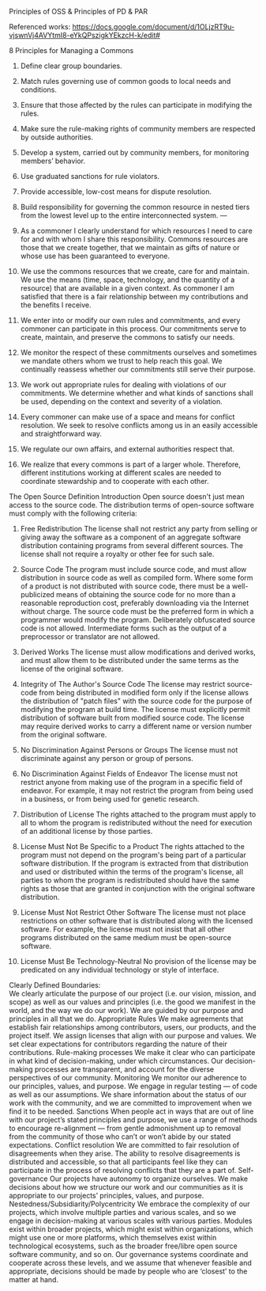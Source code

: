Principles of OSS & Principles of PD & PAR


Referenced works: https://docs.google.com/document/d/1OLjzRT9u-vjswnVj4AVYtmI8-eYkQPszigkYEkzcH-k/edit#




8 Principles for Managing a Commons


1. Define clear group boundaries.


2. Match rules governing use of common goods to local needs and conditions.


3. Ensure that those affected by the rules can participate in modifying the rules.


4. Make sure the rule-making rights of community members are respected by outside authorities.


5. Develop a system, carried out by community members, for monitoring members’ behavior.


6. Use graduated sanctions for rule violators.


7. Provide accessible, low-cost means for dispute resolution.


8. Build responsibility for governing the common resource in nested tiers from the lowest level up to the entire interconnected system.
—

1.  As a commoner I clearly understand for which resources I need to care for and with whom I share this responsibility. Commons resources are those that we create together, that we maintain as gifts of nature or whose use has been guaranteed to everyone.

2. We use the commons resources that we create, care for and maintain. We use the means (time, space, technology, and the quantity of a resource) that are available in a given context. As commoner I am satisfied that there is a fair relationship between my contributions and the benefits I receive.

3. We enter into or modify our own rules and commitments, and every commoner can participate in this process. Our commitments serve to create, maintain, and preserve the commons to satisfy our needs.

4. We monitor the respect of these commitments ourselves and sometimes we mandate others whom we trust to help reach this goal. We continually reassess whether our commitments still serve their purpose.

5. We work out appropriate rules for dealing with violations of our commitments. We determine whether and what kinds of sanctions shall be used, depending on the context and severity of a violation.

6. Every commoner can make use of a space and means for conflict resolution. We seek to resolve conflicts among us in an easily accessible and straightforward way.

7. We regulate our own affairs, and external authorities respect that.

8. We realize that every commons is part of a larger whole. Therefore, different institutions working at different scales are needed to coordinate stewardship and to cooperate with each other.

The Open Source Definition
Introduction
Open source doesn't just mean access to the source code. The distribution terms of open-source software must comply with the following criteria:

1. Free Redistribution
The license shall not restrict any party from selling or giving away the software as a component of an aggregate software distribution containing programs from several different sources. The license shall not require a royalty or other fee for such sale.

2. Source Code
The program must include source code, and must allow distribution in source code as well as compiled form. Where some form of a product is not distributed with source code, there must be a well-publicized means of obtaining the source code for no more than a reasonable reproduction cost, preferably downloading via the Internet without charge. The source code must be the preferred form in which a programmer would modify the program. Deliberately obfuscated source code is not allowed. Intermediate forms such as the output of a preprocessor or translator are not allowed.

3. Derived Works
The license must allow modifications and derived works, and must allow them to be distributed under the same terms as the license of the original software.

4. Integrity of The Author's Source Code
The license may restrict source-code from being distributed in modified form only if the license allows the distribution of "patch files" with the source code for the purpose of modifying the program at build time. The license must explicitly permit distribution of software built from modified source code. The license may require derived works to carry a different name or version number from the original software.

5. No Discrimination Against Persons or Groups
The license must not discriminate against any person or group of persons.

6. No Discrimination Against Fields of Endeavor
The license must not restrict anyone from making use of the program in a specific field of endeavor. For example, it may not restrict the program from being used in a business, or from being used for genetic research.

7. Distribution of License
The rights attached to the program must apply to all to whom the program is redistributed without the need for execution of an additional license by those parties.

8. License Must Not Be Specific to a Product
The rights attached to the program must not depend on the program's being part of a particular software distribution. If the program is extracted from that distribution and used or distributed within the terms of the program's license, all parties to whom the program is redistributed should have the same rights as those that are granted in conjunction with the original software distribution.

9. License Must Not Restrict Other Software
The license must not place restrictions on other software that is distributed along with the licensed software. For example, the license must not insist that all other programs distributed on the same medium must be open-source software.

10. License Must Be Technology-Neutral
No provision of the license may be predicated on any individual technology or style of interface.



Clearly Defined Boundaries: 	
We clearly articulate the purpose of our project (i.e. our vision, mission, and scope) as well as our values and principles (i.e. the good we manifest in the world, and the way we do our work). We are guided by our purpose and principles in all that we do.
Appropriate Rules
We make agreements that establish fair relationships among contributors, users, our products, and the project itself. We assign licenses that align with our purpose and values. We set clear expectations for contributors regarding the nature of their contributions. 
Rule-making processes 
We make it clear who can participate in what kind of decision-making, under which circumstances. Our decision-making processes are transparent, and account for the diverse perspectives of our community. 
Monitoring
We monitor our adherence to our principles, values, and purpose. We engage in regular testing — of code as well as our assumptions. We share information about the status of our work with the community, and we are committed to improvement when we find it to be needed.
Sanctions 
When people act in ways that are out of line with our project’s stated principles and purpose, we use a range of methods to encourage re-alignment — from gentle admonishment up to removal from the community of those who can’t or won’t abide by our stated expectations.
Conflict resolution
We are committed to fair resolution of disagreements when they arise. The ability to resolve disagreements is distributed and accessible, so that all participants feel like they can participate in the process of resolving conflicts that they are a part of.
Self-governance
Our projects have autonomy to organize ourselves. We make decisions about how we structure our work and our communities as it is appropriate to our projects’ principles, values, and purpose.
Nestedness/Subsidiarity/Polycentricity
We embrace the complexity of our projects, which involve multiple parties and various scales, and so we engage in decision-making at various scales with various parties. Modules exist within broader projects, which might exist within organizations, which might use one or more platforms, which themselves exist within technological ecosystems, such as the broader free/libre open source software community, and so on. Our governance systems coordinate and cooperate across these levels, and we assume that whenever feasible and appropriate, decisions should be made by people who are ‘closest’ to the matter at hand.
